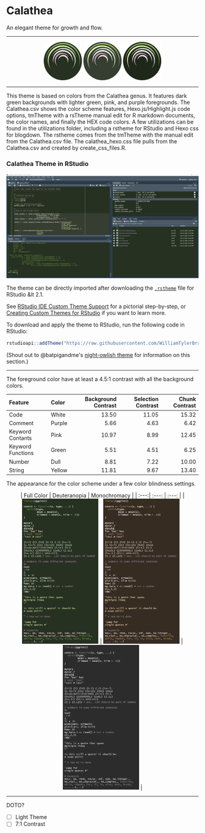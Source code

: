 # Calathea
An elegant theme for growth and flow.

---

<center>
<img src="https://raw.githubusercontent.com/WilliamTylerBradley/Calathea/main/images/icon.png" width="100" height="100" title="icon">
<img src="https://raw.githubusercontent.com/WilliamTylerBradley/Calathea/main/images/icon_highlight.png" width="100" height="100" title="icon_highlight">
<img src="https://raw.githubusercontent.com/WilliamTylerBradley/Calathea/main/images/icon_chunk.png" width="100" height="100" title="icon_chunk">
</center>

---

This theme is based on colors from the Calathea genus.  It features dark green backgrounds with lighter green, pink, and purple foregrounds.  The Calathea.csv shows the color scheme features, Hexo.js/Highlight.js code options, tmTheme with a rsTheme manual edit for R markdown documents, the color names, and finally the HEX code colors.  A few utilizations can be found in the utilizations folder, including a rstheme for RStudio and Hexo css for blogdown. The rstheme comes from the tmTheme with the manual edit from the Calathea.csv file.  The calathea_hexo.css file pulls from the Calathea.csv and created by create_css_files.R.

### Calathea Theme in RStudio

<img src="https://raw.githubusercontent.com/WilliamTylerBradley/Calathea/main/images/screenshot.PNG" title="screenshot">

The theme can be directly imported after downloading the [`.rstheme`](https://github.com/WilliamTylerBradley/Calathea/main/utilizations/Calathea.rstheme) file for RStudio &lt 2.1.

See [RStudio IDE Custom Theme Support](https://blog.rstudio.com/2018/10/29/rstudio-ide-custom-theme-support/) for a pictorial step-by-step, or [Creating Custom Themes for RStudio](https://rstudio.github.io/rstudio-extensions/rstudio-theme-creation.html#sharing-a-theme) if you want to learn more.

To download and apply the theme to RStudio, run the following code in RStudio:
```r
rstudioapi::addTheme("https://raw.githubusercontent.com/WilliamTylerBradley/Calathea/main/utilizations/Calathea.rstheme", apply = TRUE)
```
(Shout out to @batpigandme's [night-owlish theme](https://github.com/batpigandme/night-owlish) for information on this section.)
 

---

The foreground color have at least a 4.5:1 contrast with all the background colors.

| Feature           | Color  | Background Contrast | Selection Contrast | Chunk Contrast |
| :---              | :---   |                ---: |               ---: |           ---: |
| Code	            | White	 |               13.50 |              11.05 |          15.32 |
| Comment	          | Purple |	              5.66 |               4.63 |           6.42 |
| Keyword Contants	| Pink	 |               10.97 |               8.99 |          12.45 |
| Keyword Functions	| Green	 |                5.51 |               4.51 |           6.25 |
| Number	          | Dull	 |                8.81 |               7.22 |          10.00 |
| String	          | Yellow |	             11.81 |               9.67 |          13.40 |

The appearance for the color scheme under a few color blindness settings.

<center>
| Full Color | Deuteranopia | Monochromacy |
| :---:| :---: | :---: |
| <img src="https://raw.githubusercontent.com/WilliamTylerBradley/Calathea/main/images/color_test_raw.PNG" width="200" title="color_test_raw"> | <img src="https://raw.githubusercontent.com/WilliamTylerBradley/Calathea/main/images/color_test_deuteranopia.png" width="200" title="color_test_deuteranopia"> | <img src="https://raw.githubusercontent.com/WilliamTylerBradley/Calathea/main/images/color_test_monochromacy.png" width="200" title="color_test_monochromacy"> |
</center>

---

DOTO?
- [ ] Light Theme
- [ ] 7:1 Contrast